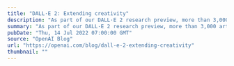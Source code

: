 ```yaml
---
title: "DALL·E 2: Extending creativity"
description: "As part of our DALL·E 2 research preview, more than 3,000 artists from more than 118 countries have incorporated DALL·E into their creative workflows. The artists in our early access group have helped us discover new uses for DALL·E and have served as key voices as we’ve made decisions about DALL·E’s features."
summary: "As part of our DALL·E 2 research preview, more than 3,000 artists from more than 118 countries have incorporated DALL·E into their creative workflows. The artists in our early access group have helped us discover new uses for DALL·E and have served as key voices as we’ve made decisions about DALL·E’s features."
pubDate: "Thu, 14 Jul 2022 07:00:00 GMT"
source: "OpenAI Blog"
url: "https://openai.com/blog/dall-e-2-extending-creativity"
thumbnail: ""
---
```


